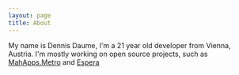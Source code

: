 ```yaml
---
layout: page
title: About
---
```


My name is Dennis Daume, I'm a 21 year old developer from Vienna, Austria.
I'm mostly working on open source projects, such as [MahApps.Metro](https://github.com/MahApps/MahApps.Metro) and [Espera](https://github.com/flagbug/Espera)